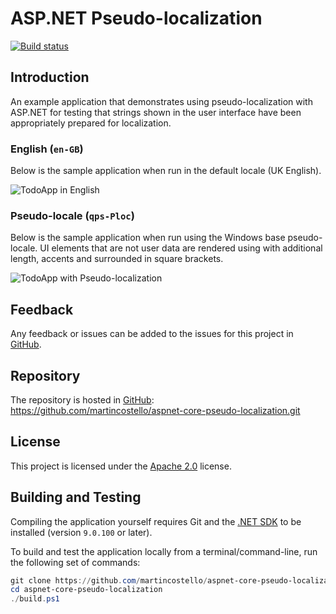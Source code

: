 # ASP.NET Pseudo-localization

[![Build status](https://github.com/martincostello/aspnet-core-pseudo-localization/actions/workflows/build.yml/badge.svg?branch=main&event=push)](https://github.com/martincostello/aspnet-core-pseudo-localization/actions/workflows/build.yml?query=branch%3Amain+event%3Apush)

## Introduction

An example application that demonstrates using pseudo-localization with ASP.NET for testing that strings shown in the user interface have been appropriately prepared for localization.

### English (`en-GB`)

Below is the sample application when run in the default locale (UK English).

![TodoApp in English](./docs/todoapp.en-GB.png "TodoApp in English")

### Pseudo-locale (`qps-Ploc`)

Below is the sample application when run using the Windows base pseudo-locale. UI elements that are not user data are rendered using with additional length, accents and surrounded in square brackets.

![TodoApp with Pseudo-localization](./docs/todoapp.qps-Ploc.png "TodoApp with Pseudo-localization")

## Feedback

Any feedback or issues can be added to the issues for this project in [GitHub](https://github.com/martincostello/aspnet-core-pseudo-localization/issues "Issues for this project on GitHub.com").

## Repository

The repository is hosted in [GitHub](https://github.com/martincostello/aspnet-core-pseudo-localization "This project on GitHub.com"): <https://github.com/martincostello/aspnet-core-pseudo-localization.git>

## License

This project is licensed under the [Apache 2.0](http://www.apache.org/licenses/LICENSE-2.0.txt "The Apache 2.0 license") license.

## Building and Testing

Compiling the application yourself requires Git and the [.NET SDK](https://www.microsoft.com/net/download/core "Download the .NET SDK") to be installed (version `9.0.100` or later).

To build and test the application locally from a terminal/command-line, run the following set of commands:

```powershell
git clone https://github.com/martincostello/aspnet-core-pseudo-localization.git
cd aspnet-core-pseudo-localization
./build.ps1
```

